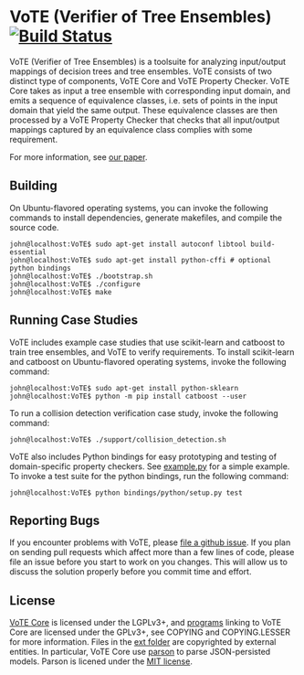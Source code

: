 # VoTE (Verifier of Tree Ensembles) [![Build Status][buildbadge]][buildstats]
VoTE (Verifier of Tree Ensembles) is a toolsuite for analyzing input/output
mappings of decision trees and tree ensembles. VoTE consists of two distinct
type of components, VoTE Core and VoTE Property Checker. VoTE Core takes as
input a tree ensemble with corresponding input domain, and emits a sequence of
equivalence classes, i.e. sets of points in the input domain that yield the
same output. These equivalence classes are then processed by a VoTE Property
Checker that checks that all input/output mappings captured by an equivalence
class complies with some requirement.

For more information, see [our paper][paper].

## Building
On Ubuntu-flavored operating systems, you can invoke the following commands to
install dependencies, generate makefiles, and compile the source code.
```console
john@localhost:VoTE$ sudo apt-get install autoconf libtool build-essential
john@localhost:VoTE$ sudo apt-get install python-cffi # optional python bindings
john@localhost:VoTE$ ./bootstrap.sh
john@localhost:VoTE$ ./configure
john@localhost:VoTE$ make
```

## Running Case Studies
VoTE includes example case studies that use scikit-learn and catboost to train
tree ensembles, and VoTE to verify requirements. To install scikit-learn and
catboost on Ubuntu-flavored operating systems, invoke the following command:
```console
john@localhost:VoTE$ sudo apt-get install python-sklearn
john@localhost:VoTE$ python -m pip install catboost --user
```

To run a collision detection verification case study, invoke the following
command:
```console
john@localhost:VoTE$ ./support/collision_detection.sh
```

VoTE also includes Python bindings for easy prototyping and testing of
domain-specific property checkers. See [example.py][example] for a simple
example. To invoke a test suite for the python bindings, run the following
command:
```console
john@localhost:VoTE$ python bindings/python/setup.py test
```

## Reporting Bugs
If you encounter problems with VoTE, please [file a github issue][issues]. If
you plan on sending pull requests which affect more than a few lines of code,
please file an issue before you start to work on you changes. This will allow us
to discuss the solution properly before you commit time and effort.

## License
[VoTE Core](lib) is licensed under the LGPLv3+, and [programs](src) linking to
VoTE Core are licensed under the GPLv3+, see COPYING and COPYING.LESSER for more
information. Files in the [ext folder](ext) are copyrighted by external
entities. In particular, VoTE Core use [parson][parsonurl] to parse
JSON-persisted models. Parson is licened under the [MIT license][mitlic].

[buildbadge]: https://travis-ci.org/john-tornblom/VoTE.svg?branch=master
[buildstats]: https://travis-ci.org/john-tornblom/VoTE
[paper]: http://arxiv.org/abs/1905.04194
[example]: bindings/python/example.py
[issues]: https://github.com/john-tornblom/vote/issues/new
[parsonurl]: http://kgabis.github.io/parson
[mitlic]: https://opensource.org/licenses/mit-license.php
